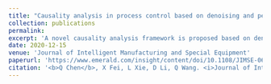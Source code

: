 ```yaml
---
title: "Causality analysis in process control based on denoising and periodicity-removing CCM"
collection: publications
permalink: 
excerpt: 'A novel causality analysis framework is proposed based on denoising and periodicity-removing TD-CCM (time-delayed convergent cross mapping). We first point out that noise and periodicity have adverse effects on causality detection. Then, the empirical mode decomposition (EMD) and detrended fluctuation analysis (FDA) are combined to achieve denoising. The periodicities are effectively removed through singular spectrum analysis (SSA). Following, the TD-CCM can accurately capture the causalities and locate the root cause by analyzing the filtered signals.'
date: 2020-12-15
venue: 'Journal of Intelligent Manufacturing and Special Equipment'
paperurl: 'https://www.emerald.com/insight/content/doi/10.1108/JIMSE-06-2020-0003/full/html'
citation: '<b>Q Chen</b>, X Fei, L Xie, D Li, Q Wang. <i>Journal of Intelligent Manufacturing and Special Equipment</i>. (2020).'
---
```

